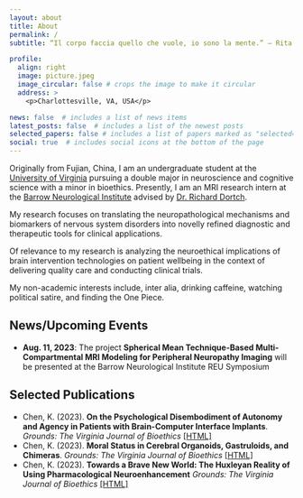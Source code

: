 ```yaml
---
layout: about
title: About
permalink: /
subtitle: “Il corpo faccia quello che vuole, io sono la mente.” ― Rita Levi-Montalcini

profile:
  align: right
  image: picture.jpeg
  image_circular: false # crops the image to make it circular
  address: >
    <p>Charlottesville, VA, USA</p>

news: false  # includes a list of news items
latest_posts: false  # includes a list of the newest posts
selected_papers: false # includes a list of papers marked as "selected={true}"
social: true  # includes social icons at the bottom of the page
---
```


Originally from Fujian, China, I am an undergraduate student at the [University of Virginia](https://www.virginia.edu/) pursuing a double major in neuroscience and cognitive science with a minor in bioethics. Presently, I am an MRI research intern at the [Barrow Neurological Institute](https://www.barrowneuro.org/) advised by [Dr. Richard Dortch](https://www.barrowneuro.org/person/richard-dortch-phd/).

My research focuses on translating the neuropathological mechanisms and biomarkers of nervous system disorders into novelly refined diagnostic and therapeutic tools for clinical applications.

Of relevance to my research is analyzing the neuroethical implications of brain intervention technologies on patient wellbeing in the context of delivering quality care and conducting clinical trials.

My non-academic interests include, inter alia, drinking caffeine, watching political satire, and finding the One Piece.

## News/Upcoming Events
* **Aug. 11, 2023**: The project **Spherical Mean Technique-Based Multi-Compartmental MRI Modeling for Peripheral Neuropathy Imaging** will be presented at the Barrow Neurological Institute REU Symposium

## Selected Publications
* Chen, K. (2023). **On the Psychological Disembodiment of Autonomy and Agency in Patients with Brain-Computer Interface Implants**. *Grounds: The Virginia Journal of Bioethics* [[HTML]](http://www.vabioethics.com/content/2023/5/2/on-the-psychological-disembodiment-of-autonomy-and-agency-in-patients-with-brain-computer-interface-implants)
* Chen, K. (2023). **Moral Status in Cerebral Organoids, Gastruloids, and Chimeras**. *Grounds: The Virginia Journal of Bioethics* [[HTML]](http://www.vabioethics.com/content/2023/3/15/moral-status-in-cerebral-organoids-gatruloids-and-chimeras)
* Chen, K. (2023). **Towards a Brave New World: The Huxleyan Reality of Using Pharmacological Neuroenhancement** *Grounds: The Virginia Journal of Bioethics* [[HTML]](http://www.vabioethics.com/content/2023/1/12/towards-a-brave-new-world-the-huxleyan-reality-of-using-pharmocological-neuroenhancement)
